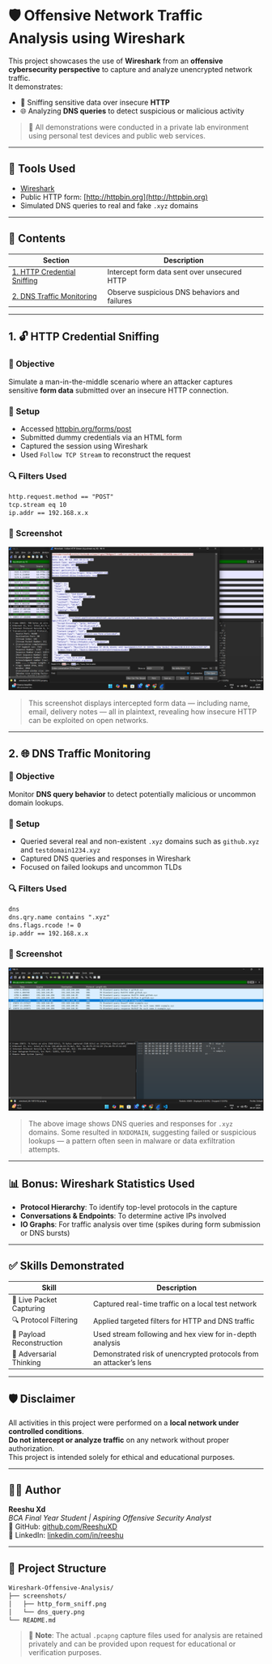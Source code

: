 # 🛡️ Offensive Network Traffic Analysis using Wireshark

This project showcases the use of **Wireshark** from an **offensive cybersecurity perspective** to capture and analyze unencrypted network traffic.  
It demonstrates:

- 📨 Sniffing sensitive data over insecure **HTTP**
- 🌐 Analyzing **DNS queries** to detect suspicious or malicious activity

> 🧪 All demonstrations were conducted in a private lab environment using personal test devices and public web services.

---

## 🔧 Tools Used

- [Wireshark](https://www.wireshark.org/)
- Public HTTP form: [http://httpbin.org](http://httpbin.org)
- Simulated DNS queries to real and fake `.xyz` domains

---

## 📁 Contents

| Section | Description |
|---------|-------------|
| [1. HTTP Credential Sniffing](#1-http-credential-sniffing) | Intercept form data sent over unsecured HTTP |
| [2. DNS Traffic Monitoring](#2-dns-traffic-monitoring) | Observe suspicious DNS behaviors and failures |

---

## 1. 🔓 HTTP Credential Sniffing

### 🎯 Objective

Simulate a man-in-the-middle scenario where an attacker captures sensitive **form data** submitted over an insecure HTTP connection.

### 🧪 Setup

- Accessed [httpbin.org/forms/post](http://httpbin.org/forms/post)
- Submitted dummy credentials via an HTML form
- Captured the session using Wireshark
- Used `Follow TCP Stream` to reconstruct the request

### 🔍 Filters Used

```wireshark
http.request.method == "POST"
tcp.stream eq 10
ip.addr == 192.168.x.x
```

### 📸 Screenshot

![HTTP Form Sniffing Screenshot](screenshots/sniffed_html.png)

> This screenshot displays intercepted form data — including name, email, delivery notes — all in plaintext, revealing how insecure HTTP can be exploited on open networks.

---

## 2. 🌐 DNS Traffic Monitoring

### 🎯 Objective

Monitor **DNS query behavior** to detect potentially malicious or uncommon domain lookups.

### 🧪 Setup

- Queried several real and non-existent `.xyz` domains such as `github.xyz` and `testdomain1234.xyz`
- Captured DNS queries and responses in Wireshark
- Focused on failed lookups and uncommon TLDs

### 🔍 Filters Used

```wireshark
dns
dns.qry.name contains ".xyz"
dns.flags.rcode != 0
ip.addr == 192.168.x.x
```

### 📸 Screenshot

![DNS Traffic Screenshot](screenshots/dns_query.png)

> The above image shows DNS queries and responses for `.xyz` domains. Some resulted in `NXDOMAIN`, suggesting failed or suspicious lookups — a pattern often seen in malware or data exfiltration attempts.

---

## 📊 Bonus: Wireshark Statistics Used

- **Protocol Hierarchy**: To identify top-level protocols in the capture
- **Conversations & Endpoints**: To determine active IPs involved
- **IO Graphs**: For traffic analysis over time (spikes during form submission or DNS bursts)

---

## ✅ Skills Demonstrated

| Skill | Description |
|-------|-------------|
| 🧪 Live Packet Capturing | Captured real-time traffic on a local test network |
| 🔍 Protocol Filtering | Applied targeted filters for HTTP and DNS traffic |
| 🧠 Payload Reconstruction | Used stream following and hex view for in-depth analysis |
| 🔐 Adversarial Thinking | Demonstrated risk of unencrypted protocols from an attacker’s lens |

---

## 🛡️ Disclaimer

All activities in this project were performed on a **local network under controlled conditions**.  
**Do not intercept or analyze traffic** on any network without proper authorization.  
This project is intended solely for ethical and educational purposes.

---

## 👨‍💻 Author

**Reeshu Xd**  
_BCA Final Year Student | Aspiring Offensive Security Analyst_  
🔗 GitHub: [github.com/ReeshuXD](https://github.com/ReeshuXD)  
🔗 LinkedIn: [linkedin.com/in/reeshu](https://linkedin.com/in/reeshu)

---

## 📁 Project Structure

```
Wireshark-Offensive-Analysis/
├── screenshots/
│   ├── http_form_sniff.png
│   └── dns_query.png
└── README.md
```

> 📌 **Note**: The actual `.pcapng` capture files used for analysis are retained privately and can be provided upon request for educational or verification purposes.
